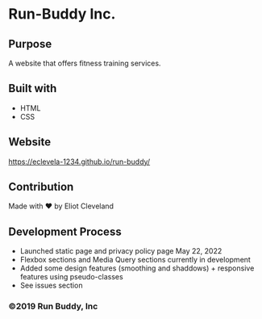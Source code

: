 # Run-Buddy Inc.

## Purpose
A website that offers fitness training services.

## Built with 

* HTML
* CSS

## Website
https://eclevela-1234.github.io/run-buddy/


## Contribution
Made with ❤️ by Eliot Cleveland

## Development Process
* Launched static page and privacy policy page May 22, 2022
* Flexbox sections and Media Query sections currently in development
* Added some design features (smoothing and shaddows) + responsive features using pseudo-classes 
* See issues section

### ©️2019 Run Buddy, Inc 
